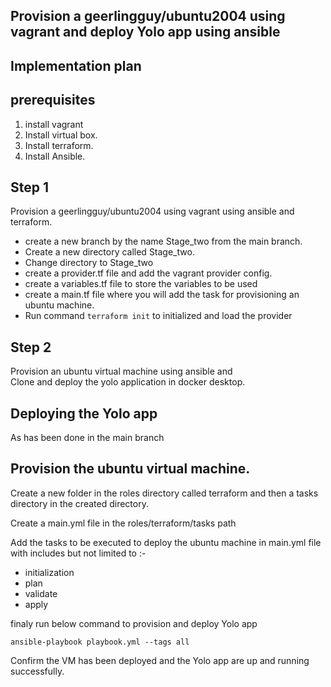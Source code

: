 ## Provision a geerlingguy/ubuntu2004 using vagrant and deploy Yolo app using ansible

## Implementation plan

 ## prerequisites 
  1. install vagrant
  2. Install virtual box.
  3. Install terraform.
  4. Install Ansible.

## Step 1
 Provision a geerlingguy/ubuntu2004 using vagrant using ansible and terraform.

 - create a new branch by the name Stage_two from the main branch.
 - Create a new directory called Stage_two.
 - Change directory to Stage_two
 - create a provider.tf file and add the vagrant provider config.
 - create a variables.tf file to store the variables to be used
 - create a main.tf file where you will add the task for provisioning an ubuntu machine.
 - Run command ` terraform init ` to initialized and load the provider

## Step 2 
Provision an ubuntu virtual machine using ansible and  
Clone and deploy the yolo application in docker desktop.
   ## Deploying the Yolo app
   As has been done in the main branch

  ## Provision the ubuntu virtual machine.
Create a new folder in the roles directory called terraform and then a tasks directory in the created directory.

Create a main.yml file in the roles/terraform/tasks path 

Add the tasks to be executed to deploy the ubuntu machine in main.yml file with includes but not limited to :-
- initialization
- plan
- validate
- apply 

finaly run below command to provision and deploy Yolo app

`
ansible-playbook playbook.yml --tags all
`

Confirm the VM has been deployed and the Yolo app are up and running successfully.



